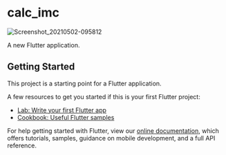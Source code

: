 # calc_imc
![Screenshot_20210502-095812](https://user-images.githubusercontent.com/78705142/116815811-9ec10b80-ab35-11eb-9524-c0f2540e4081.png)

A new Flutter application.

## Getting Started

This project is a starting point for a Flutter application.

A few resources to get you started if this is your first Flutter project:

- [Lab: Write your first Flutter app](https://flutter.dev/docs/get-started/codelab)
- [Cookbook: Useful Flutter samples](https://flutter.dev/docs/cookbook)

For help getting started with Flutter, view our
[online documentation](https://flutter.dev/docs), which offers tutorials,
samples, guidance on mobile development, and a full API reference.
